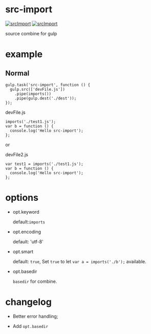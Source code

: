 src-import
==========

[![srcImport](http://img.shields.io/npm/v/src-import.svg)](https://www.npmjs.org/package/src-import)
[![srcImport](http://img.shields.io/npm/dm/src-import.svg)](https://www.npmjs.org/package/src-import)

source combine for gulp

# example
## Normal
```
gulp.task('src-import', function () {
  gulp.src(['devFile.js'])
    .pipe(imports())
    .pipe(gulp.dest('./dest'));
});
```

devFile.js
```
imports('./test1.js');
var b = function () {
  console.log('Hello src-import');
};
```
or

devFile2.js
```
var test1 = imports('./test1.js');
var b = function () {
  console.log('Hello src-import');
};
```


# options

- opt.keyword

  default:`imports`

- opt.encoding
  
  default: 'utf-8'

- opt.smart

  default: `true`, Set `true` to let `var a = imports('./b');` available.

- opt.basedir

  `basedir` for combine.

# changelog

- Better error handling;

- Add `opt.basedir`